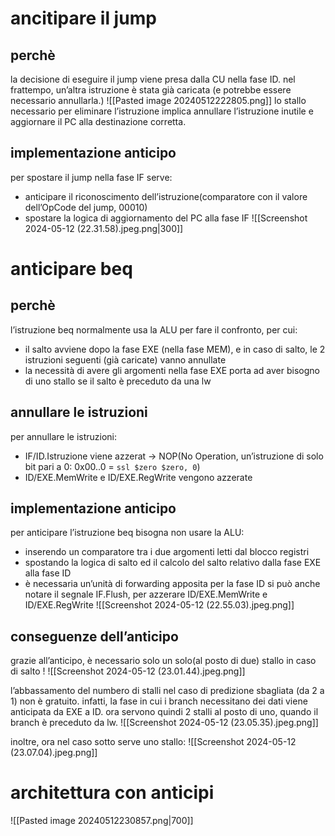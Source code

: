# ancitipare il jump
## perchè
la decisione di eseguire il jump viene presa dalla CU nella fase ID. nel frattempo, un’altra istruzione è stata già caricata (e potrebbe essere necessario annullarla.)
![[Pasted image 20240512222805.png]]
lo stallo necessario per eliminare l’istruzione implica annullare l’istruzione inutile e aggiornare il PC alla destinazione corretta.
## implementazione anticipo
per spostare il jump nella fase IF serve:
- anticipare il riconoscimento dell’istruzione(comparatore con il valore dell’OpCode del jump, 00010)
- spostare la logica di aggiornamento del PC alla fase IF
![[Screenshot 2024-05-12 (22.31.58).jpeg.png|300]]
# anticipare beq
## perchè
l’istruzione beq normalmente usa la ALU per fare il confronto, per cui:
- il salto avviene dopo la fase EXE (nella fase MEM), e in caso di salto, le 2 istruzioni seguenti (già caricate) vanno annullate
- la necessità di avere gli argomenti nella fase EXE porta ad aver bisogno di uno stallo se il salto è preceduto da una lw




## annullare le istruzioni 
per annullare le istruzioni:
- IF/ID.Istruzione viene azzerat → NOP(No Operation, un’istruzione di solo bit pari a 0: 0x00..0 = `ssl $zero $zero, 0`)
- ID/EXE.MemWrite e ID/EXE.RegWrite vengono azzerate
## implementazione anticipo
per anticipare l’istruzione beq bisogna non usare la ALU:
- inserendo un comparatore tra i due argomenti letti dal blocco registri
- spostando la logica di salto ed il calcolo del salto relativo dalla fase EXE alla fase ID
- è necessaria un’unità di forwarding apposita per la fase ID
si può anche notare il segnale IF.Flush, per azzerare ID/EXE.MemWrite e ID/EXE.RegWrite
![[Screenshot 2024-05-12 (22.55.03).jpeg.png]]
## conseguenze dell’anticipo
grazie all’anticipo, è necessario solo un solo(al posto di due) stallo in caso di salto !
![[Screenshot 2024-05-12 (23.01.44).jpeg.png]]

l’abbassamento del numbero di stalli nel caso di predizione sbagliata (da 2 a 1) non è gratuito.
infatti, la fase in cui i branch necessitano dei dati viene anticipata da EXE a ID.
ora servono quindi 2 stalli al posto di uno, quando il branch è preceduto da lw.
![[Screenshot 2024-05-12 (23.05.35).jpeg.png]]

inoltre, ora nel caso sotto serve uno stallo:
![[Screenshot 2024-05-12 (23.07.04).jpeg.png]]

# architettura con anticipi
![[Pasted image 20240512230857.png|700]]